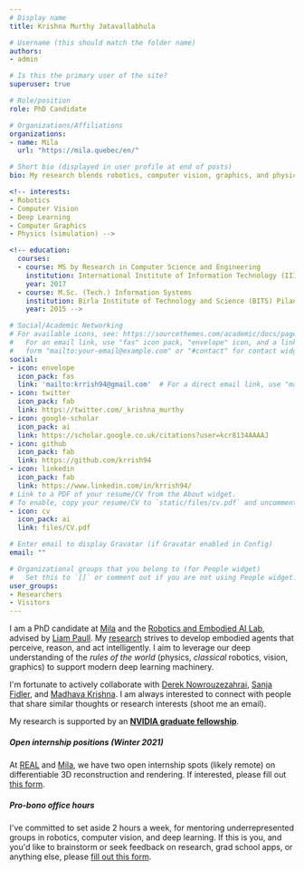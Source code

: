 ```yaml
---
# Display name
title: Krishna Murthy Jatavallabhula

# Username (this should match the folder name)
authors:
- admin

# Is this the primary user of the site?
superuser: true

# Role/position
role: PhD Candidate

# Organizations/Affiliations
organizations:
- name: Mila
  url: "https://mila.quebec/en/"

# Short bio (displayed in user profile at end of posts)
bio: My research blends robotics, computer vision, graphics, and physics with deep learning.

<!-- interests:
- Robotics
- Computer Vision
- Deep Learning
- Computer Graphics
- Physics (simulation) -->

<!-- education:
  courses:
  - course: MS by Research in Computer Science and Engineering
    institution: International Institute of Information Technology (IIIT), Hyderabad, India.
    year: 2017
  - course: M.Sc. (Tech.) Information Systems
    institution: Birla Institute of Technology and Science (BITS) Pilani, India.
    year: 2015 -->

# Social/Academic Networking
# For available icons, see: https://sourcethemes.com/academic/docs/page-builder/#icons
#   For an email link, use "fas" icon pack, "envelope" icon, and a link in the
#   form "mailto:your-email@example.com" or "#contact" for contact widget.
social:
- icon: envelope
  icon_pack: fas
  link: 'mailto:krrish94@gmail.com'  # For a direct email link, use "mailto:krrish94@gmail.com". Else use "#contact".
- icon: twitter
  icon_pack: fab
  link: https://twitter.com/_krishna_murthy
- icon: google-scholar
  icon_pack: ai
  link: https://scholar.google.co.uk/citations?user=kcr8134AAAAJ
- icon: github
  icon_pack: fab
  link: https://github.com/krrish94
- icon: linkedin
  icon_pack: fab
  link: https://www.linkedin.com/in/krrish94/
# Link to a PDF of your resume/CV from the About widget.
# To enable, copy your resume/CV to `static/files/cv.pdf` and uncomment the lines below.
- icon: cv
  icon_pack: ai
  link: files/CV.pdf

# Enter email to display Gravatar (if Gravatar enabled in Config)
email: ""

# Organizational groups that you belong to (for People widget)
#   Set this to `[]` or comment out if you are not using People widget.
user_groups:
- Researchers
- Visitors
---
```


I am a PhD candidate at [Mila](https://mila.quebec/en/) and the [Robotics and Embodied AI Lab](http://montrealrobotics.ca/), advised by [Liam Paull](http://liampaull.ca/). My [research](#publications) strives to develop embodied agents that perceive, reason, and act intelligently. I aim to leverage our deep understanding of the _rules of the world_ (physics, _classical_ robotics, vision, graphics) to support modern deep learning machinery.

I'm fortunate to actively collaborate with [Derek Nowrouzezahrai](http://www.cim.mcgill.ca/~derek/), [Sanja Fidler](http://www.cs.toronto.edu/~fidler/), and [Madhava Krishna](https://robotics.iiit.ac.in/). I am always interested to connect with people that share similar thoughts or research interests (shoot me an email). 

My research is supported by an [**NVIDIA graduate fellowship**](https://blogs.nvidia.com/blog/2020/12/04/graduate-fellowships-gpu-computing-research/).


##### Open internship positions (Winter 2021)

At [REAL](http://montrealrobotics.ca/) and [Mila](https://mila.quebec/en), we have two open internship spots (likely remote) on differentiable 3D reconstruction and rendering. If interested, please fill out [this form](https://forms.gle/FFQXiwu44K6n9su3A).

##### Pro-bono office hours

I've committed to set aside 2 hours a week, for mentoring underrepresented groups in robotics, computer vision, and deep learning. If this is you, and you'd like to brainstorm or seek feedback on research, grad school apps, or anything else, please [fill out this form](https://docs.google.com/forms/d/e/1FAIpQLSc5F-ZuxaeJn6W4oQKDvuItXE7OuV2s0s0vZXE1QB5EzizbwQ/viewform?usp=sf_link).
